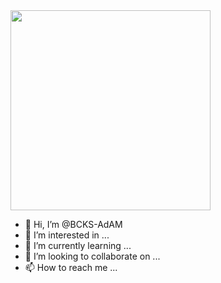 <img alt="" border="0" width="320" data-original-height="455" data-original-width="728" src="https://i.imgur.com/3JSs3r1.png"> 
         

- 👋 Hi, I’m @BCKS-AdAM
- 👀 I’m interested in ...
- 🌱 I’m currently learning ...
- 💞️ I’m looking to collaborate on ...
- 📫 How to reach me ...


